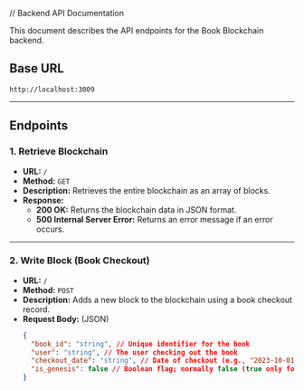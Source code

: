 // Backend API Documentation

This document describes the API endpoints for the Book Blockchain backend.

## Base URL

`http://localhost:3009`

---

## Endpoints

### 1. Retrieve Blockchain

- **URL:** `/`
- **Method:** `GET`
- **Description:** Retrieves the entire blockchain as an array of blocks.
- **Response:**
  - **200 OK:** Returns the blockchain data in JSON format.
  - **500 Internal Server Error:** Returns an error message if an error occurs.

---

### 2. Write Block (Book Checkout)

- **URL:** `/`
- **Method:** `POST`
- **Description:** Adds a new block to the blockchain using a book checkout record.
- **Request Body:** (JSON)
  ```json
  {
    "book_id": "string", // Unique identifier for the book
    "user": "string", // The user checking out the book
    "checkout_date": "string", // Date of checkout (e.g., "2023-10-01")
    "is_genesis": false // Boolean flag; normally false (true only for the genesis block)
  }
  ```
